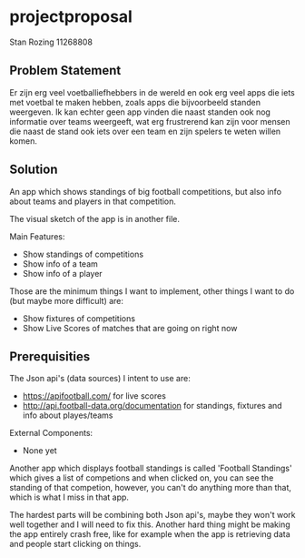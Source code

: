 # projectproposal

Stan Rozing 11268808

## Problem Statement
Er zijn erg veel voetballiefhebbers in de wereld en ook erg veel apps die iets met voetbal te maken hebben, 
zoals apps die bijvoorbeeld standen weergeven.
Ik kan echter geen app vinden die naast standen ook nog informatie over teams weergeeft, 
wat erg frustrerend kan zijn voor mensen die naast de stand ook iets over een team en zijn spelers te weten willen komen.

## Solution
An app which shows standings of big football competitions, but also info about teams and players in that competition.

The visual sketch of the app is in another file.

Main Features:
* Show standings of competitions
* Show info of a team
* Show info of a player

Those are the minimum things I want to implement, other things I want to do (but maybe more difficult) are:
* Show fixtures of competitions
* Show Live Scores of matches that are going on right now

## Prerequisities 
The Json api's (data sources) I intent to use are:
* https://apifootball.com/ for live scores
* http://api.football-data.org/documentation for standings, fixtures and info about playes/teams

External Components:
* None yet

Another app which displays football standings is called 'Football Standings' which gives a list of competions and when clicked on, you can see the standing of that competion, however, you can't do anything more than that, which is what I miss in that app.

The hardest parts will be combining both Json api's, maybe they won't work well together and I will need to fix this. Another hard thing might be making the app entirely crash free, like for example when the app is retrieving data and people start clicking on things.
